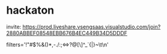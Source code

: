 # hackaton
invite: https://prod.liveshare.vsengsaas.visualstudio.com/join?2880ABBEF08548EBB676B4EC449B34D5DDDF

filters='!"#$%&()*,-./:;<=>?@[\\]^_`{|}~\t\n'
